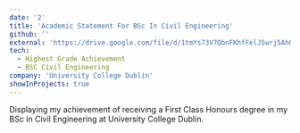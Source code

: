 ```yaml
---
date: '2'
title: 'Academic Statement For BSc In Civil Engineering'
github: ''
external: 'https://drive.google.com/file/d/1tmYs73V7QbnFKhfFelJ5wrj5AhOk-zBf/view?usp=drive_link'
tech:
  - Highest Grade Achievement
  - BSC Civil Engineering
company: 'University College Dublin'
showInProjects: true
---
```


Displaying my achievement of receiving a First Class Honours degree in my BSc in Civil Engineering at University College Dublin.
